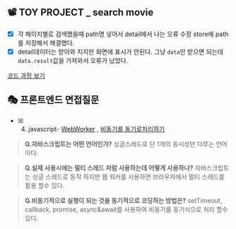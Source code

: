 ## 📽 TOY PROJECT _ search movie 
 - [x] 각 페이지별로 검색했을때 path명 넣어서 detail에서 나는 오류 수정
 store에 path를 저장해서 해결했다.
 - [x] detail데이터는 받아와 지지만 화면에 표시가 안된다.
그냥 `data`만 받으면 되는데 `data.result`값을 가져와서 오류가 났었다.

[코드 과정 보기](https://github.com/gay0ung/Vue/commit/1a0201d033675a2b4eaaf1b9ffc117c17f53ad75)
## 🎭 프론트엔드 면접질문
- [x] 4. javascript- [WebWorker](https://velog.io/@gay0ung/Web-Workermulti-thread) , [비동기를 동기로처리하기](https://velog.io/@gay0ung/%EB%B9%84%EB%8F%99%EA%B8%B0-javascript%EB%A5%BC-%EB%8F%99%EA%B8%B0%EC%8B%9D%EC%9C%BC%EB%A1%9C-%EB%A7%8C%EB%93%A4%EA%B8%B0)
> **Q.자바스크립트는 어떤 언어인가?**
> 싱글스레드로 단 1개의 동시성만 다루는 언어이다.

>**Q.실제 사용시에는 멀티 스레드 처럼 사용하는데 어떻게 사용하나?**
> 자바스크립트는 싱글 스레드로 동작 하지만 웹 워커를 사용하면 브라우저에서 멀티 스레드를 활용 할수 있다.

>**Q.비동기적으로 실행이 되는 것을 동기적으로 코딩하는 방법은?**
> setTimeout, callback, promise, async&await를 사용하여 비동기를 동기식으로 처리 할수 있다.
